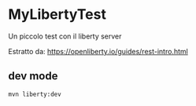 # MyLibertyTest
Un piccolo test con il liberty server

Estratto da: https://openliberty.io/guides/rest-intro.html

## dev mode

`mvn liberty:dev`
